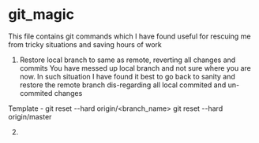 # git_magic

This file contains git commands which I have found useful for rescuing me from tricky situations and saving hours of work

1. Restore local branch to same as remote, reverting all changes and commits 
You have messed up local branch and not sure where you are now. In such situation I have found it best to go back to sanity and restore the remote branch dis-regarding all local commited and un-commited changes

Template - git reset --hard origin/<branch_name>
git reset --hard origin/master

2. 

